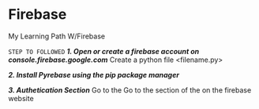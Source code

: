 # Firebase
My Learning Path W/Firebase


`STEP TO FOLLOWED`
***1. Open or create a firebase account on console.firebase.google.com***
Create a python file <filename.py>

***2. Install Pyrebase using the pip package manager***

***3. Authetication Section***
Go to the Go to the section of the on the firebase website

